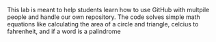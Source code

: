 This lab is meant to help students learn how to use GitHub with multpile people and handle our own repository. The code solves simple math equations like calculating the area of a circle and triangle, celcius to fahrenheit, and if a word is a palindrome
